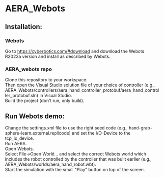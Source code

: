 # AERA_Webots

## Installation:
### Webots
Go to https://cyberbotics.com/#download and download the Webots R2023a version and install as described by Webots.

### AERA_webots repo
Clone this repository to your workspace.  
Then open the Visual Studio solution file of your choice of controller (e.g., AERA_Webots/controllers/aera_hand_controller_protobuf/aera_hand_controller_protobuf.sln) in Visual Studio.  
Build the project (don't run, only build).  

## Run Webots demo:
Change the settings.xml file to use the right seed code (e.g., hand-grab-sphere-learn.external.replicode) and set the I/O-Device to the tcp_io_device.  
Run AERA.  
Open Webots.  
Select File->Open World... and select the correct Webots world which includes the robot controlled by the controller that was built earlier (e.g., AERA_Webots/worlds/aera_hand_robot.wbt).  
Start the simulation with the small "Play" button on top of the screen.  
